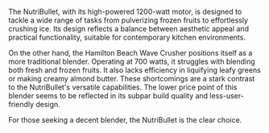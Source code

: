 The NutriBullet, with its high-powered 1200-watt motor, is designed to tackle a wide range of tasks from pulverizing frozen fruits to effortlessly crushing ice. Its design reflects a balance between aesthetic appeal and practical functionality, suitable for contemporary kitchen environments.

On the other hand, the Hamilton Beach Wave Crusher positions itself as a more traditional blender. Operating at 700 watts, it struggles with blending both fresh and frozen fruits. It also lacks efficiency in liquifying leafy greens or making creamy almond butter. These shortcomings are a stark contrast to the NutriBullet's versatile capabilities. The lower price point of this blender seems to be reflected in its subpar build quality and less-user-friendly design. 

For those seeking a decent blender, the NutriBullet is the clear choice.